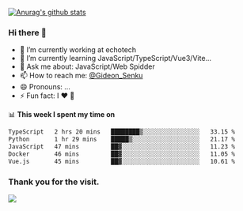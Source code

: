 [![Anurag's github stats](https://github-readme-stats.vercel.app/api?username=gideonsenku)](https://github.com/anuraghazra/github-readme-stats)
### Hi there 👋
- 🔭 I’m currently working at echotech
- 🌱 I’m currently learning JavaScript/TypeScript/Vue3/Vite...
- 💬 Ask me about: JavaScript/Web Spidder 
- 📫 How to reach me: [@Gideon_Senku](https://t.me/Gideon_Senku)
- 😄 Pronouns: ...
- ⚡ Fun fact: I ❤️ 🎵

📊 **This week I spent my time on**
<!--START_SECTION:waka-->

```txt
TypeScript   2 hrs 20 mins   ████████▒░░░░░░░░░░░░░░░░   33.15 %
Python       1 hr 29 mins    █████▒░░░░░░░░░░░░░░░░░░░   21.17 %
JavaScript   47 mins         ██▓░░░░░░░░░░░░░░░░░░░░░░   11.23 %
Docker       46 mins         ██▓░░░░░░░░░░░░░░░░░░░░░░   11.05 %
Vue.js       45 mins         ██▓░░░░░░░░░░░░░░░░░░░░░░   10.61 %
```

<!--END_SECTION:waka-->


### Thank you for the visit.
![](http://profile-counter.glitch.me/gideonsenku/count.svg)
<!--
**GideonSenku/GideonSenku** is a ✨ _special_ ✨ repository because its `README.md` (this file) appears on your GitHub profile.

Here are some ideas to get you started:

- 🔭 I’m currently working on ...
- 🌱 I’m currently learning ...
- 👯 I’m looking to collaborate on ...
- 🤔 I’m looking for help with ...
- 💬 Ask me about ...
- 📫 How to reach me: ...
- 😄 Pronouns: ...
- ⚡ Fun fact: ...
-->
